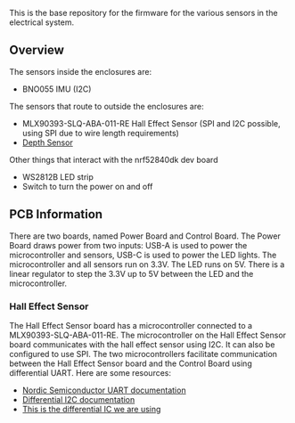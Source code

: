 This is the base repository for the firmware for the various sensors in the electrical system.

## Overview

The sensors inside the enclosures are:
- BNO055 IMU (I2C)

The sensors that route to outside the enclosures are:
- MLX90393-SLQ-ABA-011-RE Hall Effect Sensor (SPI and I2C possible, using SPI due to wire length requirements)
- [Depth Sensor](https://bluerobotics.com/store/sensors-cameras/sensors/bar30-sensor-r1/)

Other things that interact with the nrf52840dk dev board
- WS2812B LED strip
- Switch to turn the power on and off

## PCB Information
There are two boards, named Power Board and Control Board. The Power Board draws power from two inputs: USB-A is used to power the microcontroller and sensors, USB-C is used to power the LED lights. The microcontroller and all sensors run on 3.3V. The LED runs on 5V. There is a linear regulator to step the 3.3V up to 5V between the LED and the microcontroller.

### Hall Effect Sensor
The Hall Effect Sensor board has a microcontroller connected to a MLX90393-SLQ-ABA-011-RE. The microcontroller on the Hall Effect Sensor board communicates with the hall effect sensor using I2C. It can also be configured to use SPI. The two microcontrollers facilitate communication between the Hall Effect Sensor board and the Control Board using differential UART. Here are some resources:
- [Nordic Semiconductor UART documentation](https://docs.nordicsemi.com/bundle/ps_nrf52840/page/uart.html)
- [Differential I2C documentation](https://hackaday.com/2017/03/31/an-introduction-to-differential-i²c/)
- [This is the differential IC we are using](https://www.ti.com/product/SN65LVDS9638/part-details/SN65LVDS9638D)
